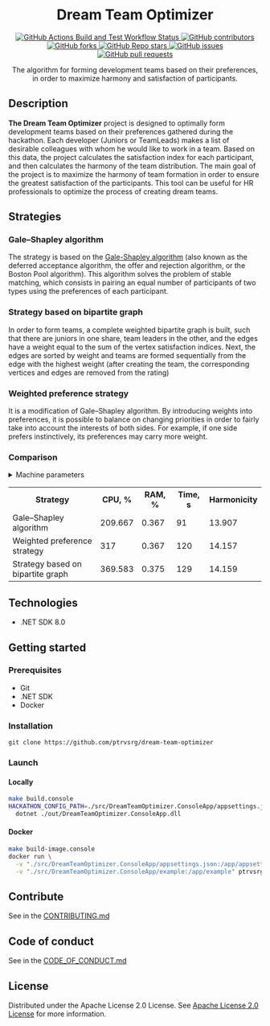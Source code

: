 <h1 align="center" style="font-weight: bold;">Dream Team Optimizer</h1>

<p align="center">
    <a href="https://github.com/ptrvsrg/dream-team-optimizer/actions/workflows/build-and-test-dotnet.yml">
        <img alt="GitHub Actions Build and Test Workflow Status" src="https://img.shields.io/github/actions/workflow/status/ptrvsrg/dream-team-optimizer/build-and-test-dotnet.yml?branch=develop&style=flat&labelColor=222222&color=77D4FC&label=Build%20and%20Test%20%7C%20develop">
    </a>
    <a href="https://github.com/ptrvsrg/dream-team-optimizer/graphs/contributors">
        <img alt="GitHub contributors" src="https://img.shields.io/github/contributors/ptrvsrg/dream-team-optimizer?style=flat&label=Contributors&labelColor=222222&color=77D4FC"/>
    </a>
    <a href="https://github.com/ptrvsrg/dream-team-optimizer/forks">
        <img alt="GitHub forks" src="https://img.shields.io/github/forks/ptrvsrg/dream-team-optimizer?style=flat&label=Forks&labelColor=222222&color=77D4FC"/>
    </a>
    <a href="https://github.com/ptrvsrg/dream-team-optimizer/stargazers">
        <img alt="GitHub Repo stars" src="https://img.shields.io/github/stars/ptrvsrg/dream-team-optimizer?style=flat&label=Stars&labelColor=222222&color=77D4FC"/>
    </a>
    <a href="https://github.com/ptrvsrg/dream-team-optimizer/issues">
        <img alt="GitHub issues" src="https://img.shields.io/github/issues/ptrvsrg/dream-team-optimizer?style=flat&label=Issues&labelColor=222222&color=77D4FC"/>
    </a>
    <a href="https://github.com/ptrvsrg/dream-team-optimizer/pulls">
        <img alt="GitHub pull requests" src="https://img.shields.io/github/issues-pr/ptrvsrg/dream-team-optimizer?style=flat&label=Pull%20Requests&labelColor=222222&color=77D4FC"/>
    </a>
</p>

<p align="center">The algorithm for forming development teams based on their preferences, in order to maximize harmony and satisfaction of participants.</p>



<h2 id="description">Description</h2>

**The Dream Team Optimizer** project is designed to optimally form development teams based on their preferences gathered
during the hackathon. Each developer (Juniors or TeamLeads) makes a list of desirable colleagues with whom he would like
to work in a team. Based on this data, the project calculates the satisfaction index for each participant, and then
calculates the harmony of the team distribution. The main goal of the project is to maximize the harmony of team
formation in order to ensure the greatest satisfaction of the participants. This tool can be useful for HR professionals
to optimize the process of creating dream teams.

<h2>Strategies</h2>

<h3>Gale–Shapley algorithm</h3>

The strategy is based on the [Gale-Shapley algorithm](https://en.wikipedia.org/wiki/Gale%E2%80%93Shapley_algorithm)
(also known as the deferred acceptance algorithm, the offer and rejection algorithm, or the Boston Pool algorithm). This
algorithm solves the problem of stable matching, which consists in pairing an equal number of participants of two types
using the preferences of each participant.

<h3>Strategy based on bipartite graph</h3>

In order to form teams, a complete weighted bipartite graph is built, such that there are juniors in one share, team
leaders in the other, and the edges have a weight equal to the sum of the vertex satisfaction indices. Next, the edges
are sorted by weight and teams are formed sequentially from the edge with the highest weight (after creating the team,
the corresponding vertices and edges are removed from the rating)

<h3>Weighted preference strategy</h3>

It is a modification of Gale–Shapley algorithm. By introducing weights into preferences, it is possible to balance on 
changing priorities in order to fairly take into account the interests of both sides. For example, if one side prefers 
instinctively, its preferences may carry more weight.

<h3>Comparison</h3>

<details>
  <summary>Machine parameters</summary>

+ **CPU:** AMD Ryzen 5 3500U with Radeon Vega Mobile Gfx
+ **RAM:** DDR4 8GB 3200 MHz * 2

</details>

<table>
    <tr>
        <th>Strategy</th>
        <th>CPU, %</th>
        <th>RAM, %</th>
        <th>Time, s</th>
        <th>Harmonicity</th>
    </tr>
    <tr>
        <td>Gale–Shapley algorithm</td>
        <td>209.667</td>
        <td>0.367</td>
        <td>91</td>
        <td>13.907</td>
    </tr>
    <tr>
        <td>Weighted preference strategy</td>
        <td>317</td>
        <td>0.367</td>
        <td>120</td>
        <td>14.157</td>
    </tr>
    <tr>
        <td>Strategy based on bipartite graph</td>
        <td>369.583</td>
        <td>0.375</td>
        <td>129</td>
        <td>14.159</td>
    </tr>
</table>

<h2 id="technologies">Technologies</h2>

+ .NET SDK 8.0

<h2 id="started">Getting started</h2>

<h3>Prerequisites</h3>

- Git
- .NET SDK
- Docker

<h3>Installation</h3>

```shell
git clone https://github.com/ptrvsrg/dream-team-optimizer
```

<h3>Launch</h3>

<h4>Locally</h4>

```bash
make build.console
HACKATHON_CONFIG_PATH=./src/DreamTeamOptimizer.ConsoleApp/appsettings.json \
  dotnet ./out/DreamTeamOptimizer.ConsoleApp.dll
```

<h4>Docker</h4>

```bash
make build-image.console
docker run \
  -v "./src/DreamTeamOptimizer.ConsoleApp/appsettings.json:/app/appsettings.json" \
  -v "./src/DreamTeamOptimizer.ConsoleApp/example:/app/example" ptrvsrg/dream-team-optimizer-console
```

<h2 id="contribute">Contribute</h2>

See in the [CONTRIBUTING.md](CONTRIBUTING.md)

<h2 id="contribute">Code of conduct</h2>

See in the [CODE_OF_CONDUCT.md](CODE_OF_CONDUCT.md)

<h2 id="license">License</h2>

Distributed under the Apache License 2.0 License.
See [Apache License 2.0 License](https://www.apache.org/licenses/LICENSE-2.0) for more information.
